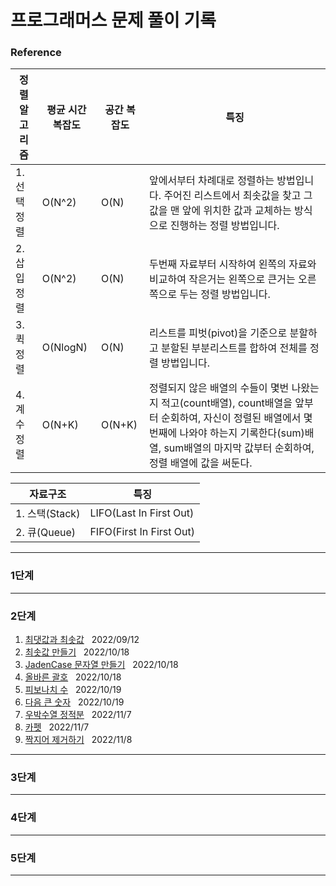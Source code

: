 
 # 프로그래머스 문제 풀이 기록

 ### Reference

 | 정렬 알고리즘 | 평균 시간 복잡도 | 공간 복잡도 | 특징 |
 |------------|--------------|----------|-----|
 | 1. 선택 정렬 | O(N^2)|O(N)| 앞에서부터 차례대로 정렬하는 방법입니다. 주어진 리스트에서 최솟값을 찾고 그 값을 맨 앞에 위치한 값과 교체하는 방식으로 진행하는 정렬 방법입니다.|
 | 2. 삽입 정렬 | O(N^2)|O(N)| 두번째 자료부터 시작하여 왼쪽의 자료와 비교하여 작은거는 왼쪽으로 큰거는 오른쪽으로 두는 정렬 방법입니다.  |
 | 3. 퀵 정렬 | O(NlogN)|O(N)| 리스트를 피벗(pivot)을 기준으로 분할하고 분할된 부분리스트를 합하여 전체를 정렬 방법입니다. |
 | 4. 계수 정렬 | O(N+K)|O(N+K)| 정렬되지 않은 배열의 수들이 몇번 나왔는지 적고(count배열), count배열을 앞부터 순회하여, 자신이 정렬된 배열에서 몇 번째에 나와야 하는지 기록한다(sum)배열, sum배열의 마지막 값부터 순회하여, 정렬 배열에 값을 써둔다.|

 | 자료구조  | 특징 |
 |------------|--------------|
 | 1. 스택(Stack) | LIFO(Last In First Out)|
 | 2. 큐(Queue)  | FIFO(First In First Out)|


 ---
 ### 1단계

 ---
 ### 2단계
 1. [최댓값과 최솟값](https://school.programmers.co.kr/learn/courses/30/lessons/12939) &nbsp; 2022/09/12
 2. [최솟값 만들기](https://school.programmers.co.kr/learn/courses/30/lessons/12941) &nbsp; 2022/10/18
 3. [JadenCase 문자열 만들기](https://school.programmers.co.kr/learn/courses/30/lessons/12951) &nbsp; 2022/10/18
 4. [올바른 괄호](https://school.programmers.co.kr/learn/courses/30/lessons/12909) &nbsp; 2022/10/18
 5. [피보나치 수](https://school.programmers.co.kr/learn/courses/30/lessons/12945) &nbsp; 2022/10/19
 6. [다음 큰 숫자](https://school.programmers.co.kr/learn/courses/30/lessons/12911) &nbsp; 2022/10/19
 7. [우박수열 정적분](https://school.programmers.co.kr/learn/courses/30/lessons/134239) &nbsp; 2022/11/7
 8. [카펫](https://school.programmers.co.kr/learn/courses/30/lessons/42842) &nbsp; 2022/11/7
 9. [짝지어 제거하기](https://school.programmers.co.kr/learn/courses/30/lessons/12973) &nbsp; 2022/11/8
 ---
 ### 3단계
  
 ---
 ### 4단계
  
 ---

 ### 5단계

 ---
